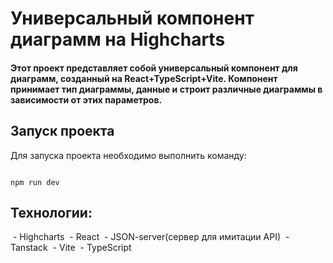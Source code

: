 # Универсальный компонент диаграмм на Highcharts

####  Этот проект представляет собой универсальный компонент для диаграмм, созданный на React+TypeScript+Vite. Компонент принимает тип диаграммы, данные и строит различные диаграммы в зависимости от этих параметров.

## Запуск проекта

Для запуска проекта необходимо выполнить команду:

```

npm run dev

```

## Технологии:
 - Highcharts
 - React
 - JSON-server(сервер для имитации API)
 - Tanstack
 - Vite
 - TypeScript

